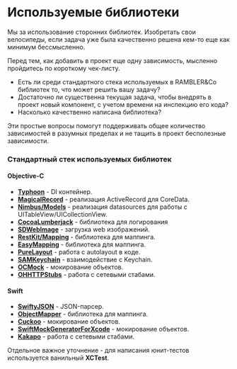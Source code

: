# Используемые библиотеки

Мы за использование сторонних библиотек. Изобретать свои велосипеды, если задача уже была качественно решена кем-то еще как минимум бессмысленно.

Перед тем, как добавить в проект еще одну зависимость, мысленно пройдитесь по короткому чек-листу. 

- Есть ли среди стандартного стека используемых в RAMBLER&Co библиотек то, что может решить вашу задачу?
- Достаточно ли существенна текущая задача, чтобы внедрять в проект новый компонент, с учетом времени на инспекцию его кода?
- Насколько качественно написана библиотека?

Эти простые вопросы помогут поддерживать общее количество зависимостей в разумных пределах и не тащить в проект бесполезные зависимости.

### Стандартный стек используемых библиотек

#### Objective-C

- **[Typhoon](https://github.com/appsquickly/Typhoon)** - DI контейнер.
- **[MagicalRecord](https://github.com/magicalpanda/MagicalRecord)** - реализация ActiveRecord для CoreData.
- **[Nimbus/Models](http://nimbuskit.info/)** - реализация datasources для работы с UITableView/UICollectionView.
- **[CocoaLumberjack](https://github.com/CocoaLumberjack/CocoaLumberjack)** - библиотека для логирования
- **[SDWebImage](https://github.com/rs/SDWebImage)** - загрузка web изображений.
- **[RestKit/Mapping](https://github.com/RestKit/RestKit)** - библиотека для маппинга.
- **[EasyMapping](https://github.com/lucasmedeirosleite/EasyMapping)** - библиотека для маппинга.
- **[PureLayout](https://github.com/PureLayout/PureLayout)** - работа с autolayout в коде.
- **[SAMKeychain](https://github.com/soffes/SAMKeychain)** - взаимодействие с Keychain. 
- **[OCMock](http://ocmock.org/)** - мокирование объектов.
- **[OHHTTPStubs](https://github.com/AliSoftware/OHHTTPStubs)** - работа с сетевыми стабами.

#### Swift

- **[SwiftyJSON](https://github.com/SwiftyJSON/SwiftyJSON)** - JSON-парсер.
- **[ObjectMapper](https://github.com/Hearst-DD/ObjectMapper)** - библиотека для маппинга.
- **[Cuckoo](https://github.com/Brightify/Cuckoo)** - мокирование объектов. 
- **[SwiftMockGeneratorForXcode](https://github.com/seanhenry/SwiftMockGeneratorForXcode)** - мокирование объектов.
- **[Kakapo](https://github.com/devlucky/Kakapo)** - работа с сетевыми стабами. 

Отдельное важное уточнение - для написания юнит-тестов используется ванильный **XCTest**.
